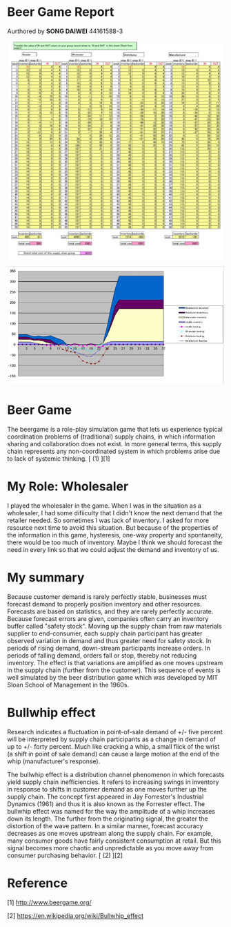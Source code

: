 # Beer Game Report
Aurthored by **SONG DAIWEI** 44161588-3

![beergame](beergame1.jpg)

![beergame](beergame2.jpg)

# Beer Game

The beergame is a role-play simulation game that lets us experience typical coordination problems of (traditional) supply chains, in which information sharing and collaboration does not exist. In more general terms, this supply chain represents any non-coordinated system in which problems arise due to lack of systemic thinking.
[ \(1\) ][1]

# My Role: Wholesaler
I played the wholesaler in the game. When I was in the situation as a wholesaler, I had some difiiculty that I didn't know the next demand that the retailer needed. So sometimes I was lack of inventory. I asked for more resource next time to avoid this situation.
But because of the properties of the information in this game, hysteresis,  one-way property and spontaneity, there would be too much of inventory.
Maybe I think we should forecast the need in every link so that we could adjust the demand and inventory of us.

# My summary

Because customer demand is rarely perfectly stable, businesses must forecast demand to properly position inventory and other resources. Forecasts are based on statistics, and they are rarely perfectly accurate. Because forecast errors are given, companies often carry an inventory buffer called "safety stock".
Moving up the supply chain from raw materials supplier to end-consumer, each supply chain participant has greater observed variation in demand and thus greater need for safety stock. In periods of rising demand, down-stream participants increase orders. In periods of falling demand, orders fall or stop, thereby not reducing inventory. The effect is that variations are amplified as one moves upstream in the supply chain (further from the customer). This sequence of events is well simulated by the beer distribution game which was developed by MIT Sloan School of Management in the 1960s.








# Bullwhip effect

Research indicates a fluctuation in point-of-sale demand of +/- five percent will be interpreted by supply chain participants as a change in demand of up to +/- forty percent. Much like cracking a whip, a small flick of the wrist (a shift in point of sale demand) can cause a large motion at the end of the whip (manufacturer's response).

The bullwhip effect is a distribution channel phenomenon in which forecasts yield supply chain inefficiencies. It refers to increasing swings in inventory in response to shifts in customer demand as one moves further up the supply chain. The concept first appeared in Jay Forrester's Industrial Dynamics (1961) and thus it is also known as the Forrester effect. The bullwhip effect was named for the way the amplitude of a whip increases down its length. The further from the originating signal, the greater the distortion of the wave pattern. In a similar manner, forecast accuracy decreases as one moves upstream along the supply chain. For example, many consumer goods have fairly consistent consumption at retail. But this signal becomes more chaotic and unpredictable as you move away from consumer purchasing behavior.
[ \(2\) ][2]



# Reference

[1]
http://www.beergame.org/

[2]
https://en.wikipedia.org/wiki/Bullwhip_effect

